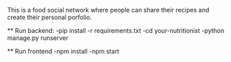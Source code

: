 This is a food social network where people can share their recipes and create their personal porfolio.

** Run backend: 
-pip install -r requirements.txt
-cd your-nutritionist
-python manage.py runserver 

** Run frontend 
-npm install
-npm start
